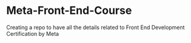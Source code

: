 # Meta-Front-End-Course
Creating a repo to have all the details related to Front End Development Certification by Meta
